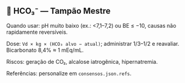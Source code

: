 ## 💙 HCO₃⁻ — Tampão Mestre

Quando usar: pH muito baixo (ex.: <7,1–7,2) ou BE ≤ −10, causas não rapidamente reversíveis.

Dose: `Vd × kg × (HCO₃ alvo − atual)`; administrar 1/3–1/2 e reavaliar. Bicarbonato 8,4% ≈ 1 mEq/mL.

Riscos: geração de CO₂, alcalose iatrogênica, hipernatremia.

Referências: personalize em `consensos.json.refs`.


